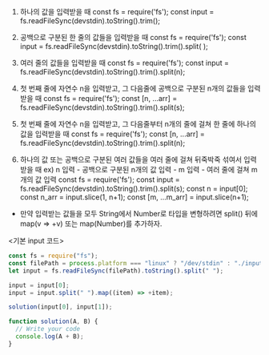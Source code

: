 1. 하나의 값을 입력받을 때
   const fs = require('fs');
   const input = fs.readFileSync(devstdin).toString().trim();

2. 공백으로 구분된 한 줄의 값들을 입력받을 때
   const fs = require('fs');
   const input = fs.readFileSync(devstdin).toString().trim().split( );

3. 여러 줄의 값들을 입력받을 때
   const fs = require('fs');
   const input = fs.readFileSync(devstdin).toString().trim().split(n);

4. 첫 번째 줄에 자연수 n을 입력받고, 그 다음줄에 공백으로 구분된 n개의 값들을 입력받을 때
   const fs = require('fs');
   const [n, ...arr] = fs.readFileSync(devstdin).toString().trim().split(s);

5. 첫 번째 줄에 자연수 n을 입력받고, 그 다음줄부터 n개의 줄에 걸쳐 한 줄에 하나의 값을 입력받을 때
   const fs = require('fs');
   const [n, ...arr] = fs.readFileSync(devstdin).toString().trim().split(n);

6. 하나의 값 또는 공백으로 구분된 여러 값들을 여러 줄에 걸쳐 뒤죽박죽 섞여서 입력받을 때
   ex) n 입력 - 공백으로 구분된 n개의 값 입력 - m 입력 - 여러 줄에 걸쳐 m개의 값 입력
   const fs = require('fs');
   const input = fs.readFileSync(devstdin).toString().trim().split(s);
   const n = input[0];
   const n_arr = input.slice(1, n+1);
   const [m, ...m_arr] = input.slice(n+1);

- 만약 입력받는 값들을 모두 String에서 Number로 타입을 변형하려면 split() 뒤에 map(v => +v) 또는 map(Number)를 추가하자.

<기본 input 코드>

```js
const fs = require("fs");
const filePath = process.platform === "linux" ? "/dev/stdin" : "./input.txt";
let input = fs.readFileSync(filePath).toString().split(" ");

input = input[0];
input = input.split(" ").map((item) => +item);

solution(input[0], input[1]);

function solution(A, B) {
  // Write your code
  console.log(A + B);
}
```
